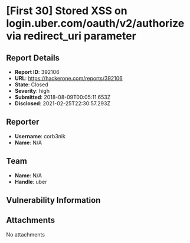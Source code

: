 # [First 30] Stored XSS on login.uber.com/oauth/v2/authorize via redirect_uri parameter

## Report Details
- **Report ID**: 392106
- **URL**: https://hackerone.com/reports/392106
- **State**: Closed
- **Severity**: high
- **Submitted**: 2018-08-09T00:05:11.653Z
- **Disclosed**: 2021-02-25T22:30:57.293Z

## Reporter
- **Username**: corb3nik
- **Name**: N/A

## Team
- **Name**: N/A
- **Handle**: uber

## Vulnerability Information


## Attachments
No attachments
